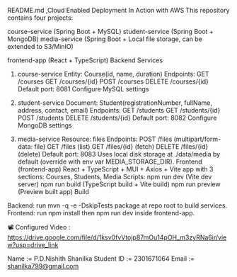 README.md ,Cloud Enabled Deployment In Action with AWS
This repository contains four projects:

course-service (Spring Boot + MySQL)
student-service (Spring Boot + MongoDB)
media-service (Spring Boot + Local file storage, can be extended to S3/MinIO)

frontend-app (React + TypeScript)
Backend Services

1. course-service
   Entity: Course(id, name, duration)
   Endpoints:
   GET /courses
   GET /courses/{id}
   POST /courses
   DELETE /courses/{id}
   Default port: 8081
   Configure MySQL settings

3. student-service
   Document: Student(registrationNumber, fullName, address, contact, email)
   Endpoints:
   GET /students
   GET /students/{id}
   POST /students
   DELETE /students/{id}
   Default port: 8082
   Configure MongoDB settings

5. media-service
   Resource: files
   Endpoints:
   POST /files (multipart/form-data: file)
   GET /files (list)
   GET /files/{id} (fetch)
   DELETE /files/{id} (delete)
   Default port: 8083
   Uses local disk storage at ./data/media by default (override with env var MEDIA_STORAGE_DIR).
   Frontend (frontend-app)
   React + TypeScript + MUI + Axios + Vite app with 3 sections: Courses, Students, Media
   Scripts:
   npm run dev (Vite dev server)
   npm run build (TypeScript build + Vite build)
   npm run preview (Preview built app)
   Build

Backend: run mvn -q -e -DskipTests package at repo root to build services.
Frontend: run npm install then npm run dev inside frontend-app.

📽️ Configured Video : https://drive.google.com/file/d/1ksv0fvVtojp87mOu14pOH_m3zyRNa6ir/view?usp=drive_link

Name       := P.D.Nishith Shanilka
Student ID := 2301671064
Email      := shanilka799@gmail.com